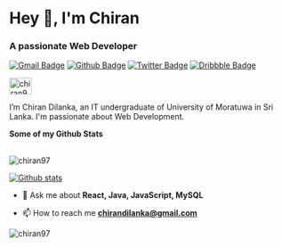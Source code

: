 <h1>Hey 👋, I'm Chiran</h1>
<h3>A passionate Web Developer</h3>

[![Gmail Badge](https://img.shields.io/badge/-chirandilanka@gmail.com-c14438?style=flat&logo=Gmail&logoColor=white&link=mailto:chirandilanka@gmail.com)](mailto:chirandilanka@gmail.com) [![Github Badge](https://img.shields.io/badge/-Chiran97-grey?style=flat&logo=github&logoColor=white&link=https://github.com/Chiran97/)](https://www.github.com/Chiran97/) [![Twitter Badge](https://img.shields.io/badge/-@ChiranDilanka-00acee?style=flat&logo=twitter&logoColor=white&link=https://twitter.com/@ChiranDilanka/)](https://twitter.com/ChiranDilanka) [![Dribbble Badge](https://img.shields.io/badge/-Chiran97-00acee?style=flat&logo=dribbble&logoColor=white&link=https://dribbble.com/Chiran97/)](https://dribbble.com/Chiran97) 



<a href="https://dribbble.com/chiran97" target="blank"><img align="center" src="https://raw.githubusercontent.com/rahuldkjain/github-profile-readme-generator/master/src/images/icons/Social/dribbble.svg" alt="chiran97" height="30" width="40" /></a>


<p align='left'>I’m Chiran Dilanka, an IT undergraduate of University of Moratuwa in Sri Lanka. I'm passionate about Web Development.</p>
<b>Some of my Github Stats</b></br></br>

<p align="left"> <img src="https://komarev.com/ghpvc/?username=chiran97&label=Profile%20views&color=0e75b6&style=flat" alt="chiran97" /> </p>

[![Github stats](https://github-readme-stats.vercel.app/api?username=Chiran97&show_icons=true&include_all_commits=true)](https://github.com/Chiran97/github-readme-stats)
<!-- [![Top Langs](https://github-readme-stats.vercel.app/api/top-langs/?username=Chiran97&layout=compact)](https://github.com/Chiran97/github-readme-stats) -->

- 💬 Ask me about **React, Java, JavaScript, MySQL**

- 📫 How to reach me **chirandilanka@gmail.com**


<p><img align="center" src="https://github-readme-stats.vercel.app/api/top-langs?username=chiran97&show_icons=true&locale=en&layout=compact" alt="chiran97" /></p>
